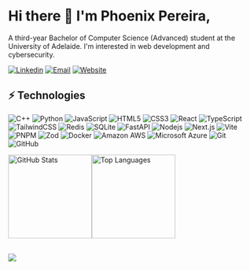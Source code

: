 # Hi there 👋 I'm Phoenix Pereira,

A third-year Bachelor of Computer Science (Advanced) student at the University of Adelaide. I'm interested in web development and cybersecurity.

[![Linkedin](https://img.shields.io/badge/-LinkedIn-blue?style=flat-square&logo=Linkedin&logoColor=white&link=https://www.linkedin.com/in/phoenixpereira/)](https://www.linkedin.com/in/phoenixpereira/)
[![Email](https://img.shields.io/badge/-Email-c14438?style=flat-square&logo=Gmail&logoColor=white&link=mailto:phoenixpereira@outlook.com.au)](mailto:phoenixpereira@outlook.com.au)
[![Website](https://img.shields.io/badge/Website-4caf50?style=flat-square&logo=iCloud&logoColor=white&link=https://phoenixpereira.me)](https://phoenixpereira.me)

## ⚡ Technologies

![C++](https://img.shields.io/badge/-C++-00599C?style=flat-square&logo=c)
![Python](https://img.shields.io/badge/-Python-3776AB?style=flat-square&logo=Python&logoColor=white)
![JavaScript](https://img.shields.io/badge/-JavaScript-F7DF1E?style=flat-square&logo=javascript&logoColor=black)
![HTML5](https://img.shields.io/badge/-HTML5-E34F26?style=flat-square&logo=html5&logoColor=white)
![CSS3](https://img.shields.io/badge/-CSS3-1572B6?style=flat-square&logo=css3&logoColor=white)
![React](https://img.shields.io/badge/-React-61DAFB?style=flat-square&logo=react&logoColor=black)
![TypeScript](https://img.shields.io/badge/-TypeScript-007ACC?style=flat-square&logo=typescript&logoColor=white)
![TailwindCSS](https://img.shields.io/badge/-TailwindCSS-38B2AC?style=flat-square&logo=tailwind-css&logoColor=white)
![Redis](https://img.shields.io/badge/-Redis-DC382D?style=flat-square&logo=redis&logoColor=white)
![SQLite](https://img.shields.io/badge/-SQLite-003B57?style=flat-square&logo=sqlite&logoColor=white)
![FastAPI](https://img.shields.io/badge/-FastAPI-009688?style=flat-square&logo=fastapi&logoColor=white)
![Nodejs](https://img.shields.io/badge/-Node.js-339933?style=flat-square&logo=node.js&logoColor=white)
![Next.js](https://img.shields.io/badge/-Next.js-000000?style=flat-square&logo=next.js&logoColor=white)
![Vite](https://img.shields.io/badge/-Vite-646CFF?style=flat-square&logo=vite&logoColor=white)
![PNPM](https://img.shields.io/badge/-PNPM-F69220?style=flat-square&logo=pnpm&logoColor=white)
![Zod](https://img.shields.io/badge/-Zod-3068B7?style=flat-square&logo=zod&logoColor=white)
![Docker](https://img.shields.io/badge/-Docker-2496ED?style=flat-square&logo=docker&logoColor=white)
![Amazon AWS](https://img.shields.io/badge/-Amazon%20AWS-232F3E?style=flat-square&logo=amazon-aws&logoColor=white)
![Microsoft Azure](https://img.shields.io/badge/-Microsoft%20Azure-0078D4?style=flat-square&logo=microsoft-azure&logoColor=white)
![Git](https://img.shields.io/badge/-Git-F05032?style=flat-square&logo=git&logoColor=white)
![GitHub](https://img.shields.io/badge/-GitHub-181717?style=flat-square&logo=github&logoColor=white)

<div style="display: flex; flex-direction: row;">
  <img src="https://github-readme-stats.vercel.app/api?username=phoenixpereira&show_icons=true&theme=holi" 
       alt="GitHub Stats" style="height: 170px;">
  <img src="https://github-readme-stats.vercel.app/api/top-langs/?username=phoenixpereira&layout=compact&theme=holi" 
       alt="Top Languages" style="height: 170px;">
</div>

<br/>

![](https://komarev.com/ghpvc/?username=phoenixpereira)
